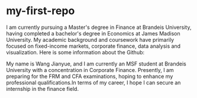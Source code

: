 # my-first-repo
I am currently pursuing a Master's degree in Finance at Brandeis University, having completed a bachelor's degree in Economics at James Madison University. My academic background and coursework have primarily focused on fixed-income markets, corporate finance, data analysis and visualization.
Here is some information about the Github: 


My name is Wang Jianyue, and I am currently an MSF student at Brandeis University with a concentration in Corporate Finance. Presently, I am preparing for the FRM and CFA examinations, hoping to enhance my professional qualifications.In terms of my career, I hope I can secure an internship in the finance field.


